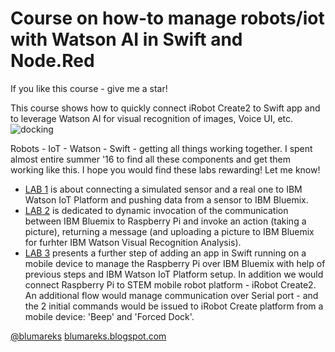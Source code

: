 # Course on how-to manage robots/iot with Watson AI in Swift and Node.Red
If you like this course - give me a star!

This course shows how to quickly connect iRobot Create2 to Swift app and to leverage Watson AI for visual recognition of images, Voice UI, etc.
![docking](https://github.com/blumareks/iot-watson-swift/blob/master/lab3/img/docking.png)

Robots - IoT - Watson - Swift - getting all things working together. I spent almost entire summer '16 to find all these components and get them working like this. I hope you would find these labs rewarding! Let me know!

- [LAB 1](https://github.com/blumareks/iot-watson-swift/tree/master/lab1) is about connecting a simulated sensor and a real one to IBM Watson IoT Platform and pushing data from a sensor to IBM Bluemix.
- [LAB 2](https://github.com/blumareks/iot-watson-swift/tree/master/lab2) is dedicated to dynamic invocation of the communication between IBM Bluemix to Raspberry Pi and invoke an action (taking a picture), returning a message (and uploading a picture to IBM Bluemix for furhter IBM Watson Visual Recognition Analysis).
- [LAB 3](https://github.com/blumareks/iot-watson-swift/tree/master/lab3) presents a further step of adding an app in Swift running on a mobile device to manage the Raspberry Pi over IBM Bluemix with help of previous steps and IBM Watson IoT Platform setup. In addition we would connect Raspberry Pi to STEM mobile robot platform - iRobot Create2. An additional flow would manage communication over Serial port - and the 2 initial commands would be issued to iRobot Create platform from a mobile device: 'Beep' and 'Forced Dock'.

[@blumareks](https://twitter.com/blumareks) [blumareks.blogspot.com](http://blumareks.blogspot.com)

